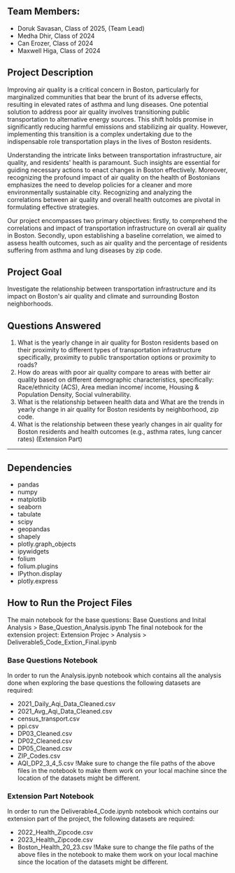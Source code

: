 ## Team Members:
  - Doruk Savasan, Class of 2025, (Team Lead)
  - Medha Dhir, Class of 2024
  - Can Erozer, Class of 2024
  - Maxwell Higa, Class of 2024

## Project Description
Improving air quality is a critical concern in Boston, particularly for marginalized communities that bear the brunt of its adverse effects, resulting in elevated rates of asthma and lung diseases. One potential solution to address poor air quality involves transitioning public transportation to alternative energy sources. This shift holds promise in significantly reducing harmful emissions and stabilizing air quality. However, implementing this transition is a complex undertaking due to the indispensable role transportation plays in the lives of Boston residents. 

Understanding the intricate links between transportation infrastructure, air quality, and residents' health is paramount. Such insights are essential for guiding necessary actions to enact changes in Boston effectively. Moreover, recognizing the profound impact of air quality on the health of Bostonians emphasizes the need to develop policies for a cleaner and more environmentally sustainable city. Recognizing and analyzing the correlations between air quality and overall health outcomes are pivotal in formulating effective strategies. 

Our project encompasses two primary objectives: firstly, to comprehend the correlations and impact of transportation infrastructure on overall air quality in Boston. Secondly, upon establishing a baseline correlation, we aimed to assess health outcomes, such as air quality and the percentage of residents suffering from asthma and lung diseases by zip code.

## Project Goal
Investigate the relationship between transportation infrastructure and its impact on Boston's air quality and climate and surrounding Boston neighborhoods. 

## Questions Answered
  1. What is the yearly change in air quality for Boston residents based on their proximity to different types of transportation infrastructure  specifically, proximity to public transportation options or proximity to roads? 
  2. How do areas with poor air quality compare to areas with better air quality based on different demographic characteristics, specifically: Race/ethnicity (ACS), Area median income/ income, Housing & Population Density, Social vulnerability.
  3. What is the relationship between health data and  What are the trends in yearly change in air quality for Boston residents by neighborhood, zip code.
  4. What is the relationship between these yearly changes in air quality for Boston residents and health outcomes (e.g., asthma rates, lung cancer rates) (Extension Part)

-------------------------------------------------------------------------------------------------------------------------------------------------------
## Dependencies
  - pandas
  - numpy
  - matplotlib
  - seaborn
  - tabulate
  - scipy
  - geopandas
  - shapely
  - plotly.graph_objects
  - ipywidgets
  - folium
  - folium.plugins
  - IPython.display
  - plotly.express

## How to Run the Project Files

The main notebook for the base questions: Base Questions and Inital Analysis > Base_Question_Analysis.ipynb
The final notebook for the extension project: Extension Projec > Analysis > Deliverable5_Code_Extion_Final.ipynb

### Base Questions Notebook
In order to run the Analysis.ipynb notebook which contains all the analysis done when exploring the base questions the following datasets are required:
  - 2021_Daily_Aqi_Data_Cleaned.csv
  - 2021_Avg_Aqi_Data_Cleaned.csv
  - census_transport.csv
  - ppi.csv
  - DP03_Cleaned.csv
  - DP02_Cleaned.csv
  - DP05_Cleaned.csv
  - ZIP_Codes.csv
  - AQI_DP2_3_4_5.csv
!Make sure to change the file paths of the above files in the notebook to make them work on your local machine since the location of the datasets might be different.

### Extension Part Notebook
In order to run the Deliverable4_Code.ipynb notebook which contains our extension part of the project, the following datasets are required:
  - 2022_Health_Zipcode.csv
  - 2023_Health_Zipcode.csv
  - Boston_Health_20_23.csv
!Make sure to change the file paths of the above files in the notebook to make them work on your local machine since the location of the datasets might be different.
